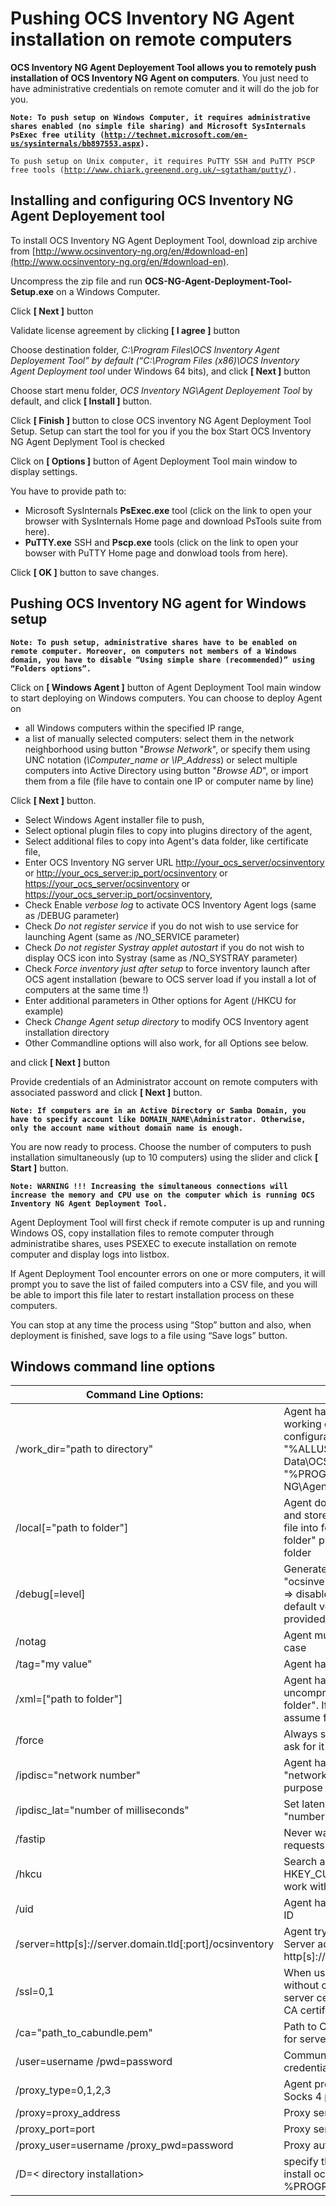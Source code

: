# Pushing OCS Inventory NG Agent installation on remote computers

**OCS Inventory NG Agent Deployement Tool allows you to remotely push installation of OCS Inventory NG
Agent on computers**. You just need to have administrative credentials on remote comuter and it will do
the job for you.

**`Note: To push setup on Windows Computer, it requires administrative shares enabled (no simple file sharing)
and Microsoft SysInternals PsExec free utility
(`[`http://technet.microsoft.com/en-us/sysinternals/bb897553.aspx`](http://technet.microsoft.com/en-us/sysinternals/bb897553.aspx)`).`**

`To push setup on Unix computer, it requires PuTTY SSH and PuTTY PSCP free tools
(`[`http://www.chiark.greenend.org.uk/~sgtatham/putty/`](http://www.chiark.greenend.org.uk/~sgtatham/putty/)`).`

## Installing and configuring OCS Inventory NG Agent Deployement tool

To install OCS Inventory NG Agent Deployment Tool, download zip archive from
[http://www.ocsinventory-ng.org/en/#download-en](http://www.ocsinventory-ng.org/en/#download-en).

Uncompress the zip file and run **OCS-NG-Agent-Deployment-Tool-Setup.exe** on a Windows Computer.


Click **[ Next ]** button


Validate license agreement by clicking **[ I agree ]** button


Choose destination folder, _C:\Program Files\OCS Inventory Agent Deployement Tool” by default
(“C:\Program Files (x86)\OCS Inventory Agent Deployment tool_ under Windows 64 bits),
and click **[ Next ]** button


Choose start menu folder, _OCS Inventory NG\Agent Deployement Tool_ by default,
and click **[ Install ]** button.


Click **[ Finish ]** button to close OCS inventory NG Agent Deployment Tool Setup.
Setup can start the tool for you if you the box Start OCS Inventory NG Agent Deplyment Tool is checked


Click on **[ Options ]** button of Agent Deployment Tool main window to display settings.


You have to provide path to:

* Microsoft SysInternals **PsExec.exe** tool (click on the link to open your browser with SysInternals
Home page and download PsTools suite from here).
* **PuTTY.exe** SSH and **Pscp.exe** tools (click on the link to open your bowser with PuTTY Home page
and donwload tools from here).

Click **[ OK ]** button to save changes.


## Pushing OCS Inventory NG agent for Windows setup

**`Note: To push setup, administrative shares have to be enabled on remote computer. Moreover, on computers
not members of a Windows domain, you have to disable “Using simple share (recommended)”
using “Folders options”.`**

Click on **[ Windows Agent ]** button of Agent Deployment Tool main window to start deploying on Windows computers. You can choose to deploy Agent on

* all Windows computers within the specified IP range,
* a list of manually selected computers: select them in the network neighborhood using button
"_Browse Network_", or specify them using UNC notation (_\\Computer_name or \\IP_Address_) or
select multiple computers into Active Directory using button "_Browse AD_",
or import them from a file (file have to contain one IP or computer name by line)

Click **[ Next ]** button.


* Select Windows Agent installer file to push,
* Select optional plugin files to copy into plugins directory of the agent,
* Select additional files to copy into Agent's data folder, like certificate file,
* Enter OCS Inventory NG server URL
[http://your_ocs_server/ocsinventory](http://your_ocs_server/ocsinventory)
or [http://your_ocs_server:ip_port/ocsinventory](http://your_ocs_server:ip_port/ocsinventory)
or [https://your_ocs_server/ocsinventory](https://your_ocs_server/ocsinventory)
or [https://your_ocs_server:ip_port/ocsinventory](https://your_ocs_server:ip_port/ocsinventory),
* Check Enable _verbose log_ to activate OCS Inventory Agent logs (same as /DEBUG parameter)
* Check _Do not register service_ if you do not wish to use service for launching Agent
(same as /NO_SERVICE parameter)
* Check _Do not register Systray applet autostart_ if you do not wish to display OCS icon into Systray
(same as /NO_SYSTRAY parameter)
* Check _Force inventory just after setup_ to force inventory launch after OCS agent installation
(beware to OCS server load if you install a lot of computers at the same time !)
* Enter additional parameters in Other options for Agent (/HKCU for example)
* Check _Change Agent setup directory_ to modify OCS Inventory agent installation directory
* Other Commandline options will also work, for all Options see below.

and click **[ Next ]** button


Provide credentials of an Administrator account on remote computers with associated
password and click **[ Next ]** button.

**`Note: If computers are in an Active Directory or Samba Domain, you have to specify account
like DOMAIN_NAME\Administrator. Otherwise, only the account name without domain name is enough.`**


You are now ready to process. Choose the number of computers to push installation simultaneously
(up to 10 computers) using the slider and click **[ Start ]** button.

**`Note: WARNING !!! Increasing the simultaneous connections will increase the memory and CPU use
on the computer which is running OCS Inventory NG Agent Deployment Tool.`**

Agent Deployment Tool will first check if remote computer is up and running Windows OS,
copy installation files to remote computer through administratibe shares,
uses PSEXEC to execute installation on remote computer and display logs into listbox.


If Agent Deployment Tool encounter errors on one or more computers, it will prompt you to save
the list of failed computers into a CSV file, and you will be able to import this file later to restart
installation process on these computers.


You can stop at any time the process using “Stop” button and also, when deployment is finished,
save logs to a file using “Save logs” button.


## Windows command line options
 Command Line Options:|Meaning:
---|---
/work_dir="path to directory"|Agent have to use "path to directory" as working dir (this directory may included configuration file). Default is "%ALLUSERSPROFILE%\Application Data\OCS Inventory NG\Agent" or "%PROGRAMDATA%\OCS Inventory NG\Agent"
/local[="path to folder"]|Agent do not contact communication server, and store inventory in xml compressed .ocs file into folder "path to folder". If no "path to folder" provided, agent assume folder as data folder
/debug[=level]|Generate a very verbose log file "ocsinventory.log" into agent's install folder.0 => disable verbose logs (default),1 => enable default verbose logs (default when no level provided provided),2 => enable debuging logs
/notag|Agent must NOT prompt user for TAG in any case
/tag="my value"|Agent have to set "my value" as TAG value
/xml=["path to folder"]|Agent have to store inventory in uncompressed xml format into folder "path to folder". If no "path to folder" provided, agent assume folder as data folder
/force|Always send inventory, even if server do not ask for it (use only for debugging purpose !) 
/ipdisc="network number"|Agent have to launch IP discovery on network "network number" (use only for debugging purpose !) 
/ipdisc_lat="number of milliseconds"|Set latency between 2 IP Discover requests to "number of milliseconds" 
/fastip|Never wait for latency between 2 IP Discover requests (use only for debugging purpose !)
/hkcu|Search also for software under HKEY_CURRENT_USER registry hive (do not work with service as LocalSystem !)
/uid|Agent have to generate a new unique device ID
/server=http[s]://server.domain.tld[:port]/ocsinventory|Agent try to connect to Communication Server address and port Listening on http[s]://server.domain.tld[:port]/ocsinventory
/ssl=0,1|When usng SSL connections: 0 => SSL without certificate validation, 1 => SSL with server certificate validation required (needs CA certificate)
/ca="path_to_cabundle.pem"|Path to CA certificate chain file in PEM format, for server certificate validation 
/user=username /pwd=password|Communication Server authentication credentials 
/proxy_type=0,1,2,3|Agent proxy use 0 => no,1 => HTTP proxy,2 => Socks 4 proxy,3 => Socks 5 proxy)
/proxy=proxy_address|Proxy server address (without protocol !) 
/proxy_port=port|Proxy server port
/proxy_user=username /proxy_pwd=password|Proxy authentication credentials 
/D=< directory installation>|specify the directory where your want to install ocsinventory agent (default %PROGRAMFILES%\ocs inventory agent) 
